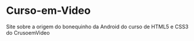 # Curso-em-Video
Site sobre a origem do bonequinho da Android do curso de HTML5 e CSS3 do CrusoemVideo
